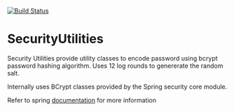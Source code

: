 [![Build Status](https://travis-ci.org/vjso/SecurityUtilities.svg?branch=master)](https://travis-ci.org/vjso/SecurityUtilities)

# SecurityUtilities

Security Utilities provide utility classes to encode password using bcrypt password hashing algorithm.
Uses 12 log rounds to genererate the random salt.

Internally uses BCrypt classes provided by the Spring security core module.

Refer to spring [documentation](http://docs.spring.io/spring-security/site/docs/current/apidocs/org/springframework/security/crypto/bcrypt/BCrypt.html) for more information


